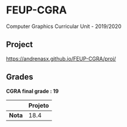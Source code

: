 # FEUP-CGRA
Computer Graphics Curricular Unit - 2019/2020

## Project

https://andrenasx.github.io/FEUP-CGRA/proj/

## Grades

**CGRA final grade : 19**

| | Projeto |
| --- | --- |
| **Nota** | 18.4 |
